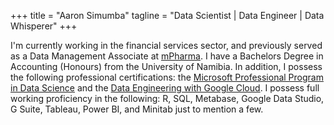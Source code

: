 +++
title = "Aaron Simumba"
tagline = "Data Scientist | Data Engineer | Data Whisperer"
+++


I'm currently working in the financial services sector, and previously served as a Data Management Associate at [mPharma](https://mpharma.com/). I have a Bachelors Degree in Accounting (Honours) from the University of Namibia. In addition, I possess the following professional certifications: the [Microsoft Professional Program in Data Science](https://academy.microsoft.com/en-us/certificates/1C73C694-ED41-43BA-9B97-1F87E7FC2290) and the [Data Engineering with Google Cloud](https://www.coursera.org/account/accomplishments/specialization/certificate/WEM4BTHMEC5V). I possess full working proficiency in the following: R, SQL, Metabase, Google Data Studio, G Suite, Tableau, Power BI, and Minitab just to mention a few.